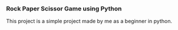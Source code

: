 ### Rock Paper Scissor Game using Python
This project is a simple project made by me as a beginner in python.
